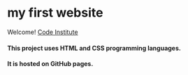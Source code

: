 # my first website

Welcome! [Code Institute](https://www.codeinstitute.net)

#### This project uses HTML and CSS programming languages.

#### It is hosted on GitHub pages.

